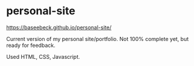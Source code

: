 # personal-site
https://baseebeck.github.io/personal-site/

Current version of my personal site/portfolio. Not 100% complete yet, but ready for feedback.

Used HTML, CSS, Javascript.
